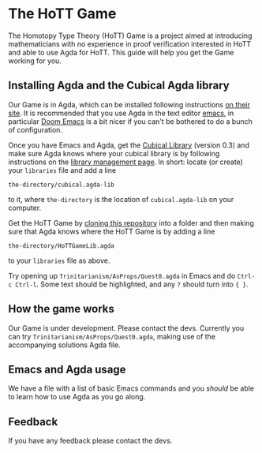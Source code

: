 The HoTT Game
=============

The Homotopy Type Theory (HoTT) Game is a project aimed at 
introducing mathematicians with no experience 
in proof verification interested in HoTT and able to use Agda for HoTT.
This guide will help you get the Game working for you.

## Installing Agda and the Cubical Agda library

Our Game is in Agda, which can be installed following instructions 
[on their site](
https://agda.readthedocs.io/en/latest/getting-started/installation.html).
It is recommended that you use Agda in the text editor 
[emacs](
https://www.gnu.org/software/emacs/tour/index.html),
in particular 
[Doom Emacs](https://github.com/hlissner/doom-emacs) is a bit nicer if you
can't be bothered to do a bunch of configuration.

Once you have Emacs and Agda, get the [Cubical Library](
https://github.com/agda/cubical) (version 0.3)
and make sure Agda knows where your cubical library is 
by following instructions on the [library management page](
https://agda.readthedocs.io/en/latest/tools/package-system.html?highlight=library%20management).
In short: locate (or create) your `libraries` file and add a line 
```
the-directory/cubical.agda-lib
```
to it, where `the-directory` is the location of `cubical.agda-lib` on your computer.

Get the HoTT Game by [cloning this repository](
https://git-scm.com/book/en/v2/Git-Basics-Getting-a-Git-Repository)
into a folder and then making sure that Agda knows where the HoTT Game is
by adding a line 
```
the-directory/HoTTGameLib.agda
```
to your `libraries` file as above.

Try opening up `Trinitarianism/AsProps/Quest0.agda` in Emacs
and do `Ctrl-c Ctrl-l`. 
Some text should be highlighted, and any `?` should turn into `{ }`.

## How the game works

Our Game is under development. Please contact the devs.
Currently you can try `Trinitarianism/AsProps/Quest0.agda`,
making use of the accompanying solutions Agda file.

## Emacs and Agda usage
We have a file with a list of basic Emacs commands and 
you _should_ be able to learn how to use Agda as you go along.

## Feedback
If you have any feedback please contact the devs. 

